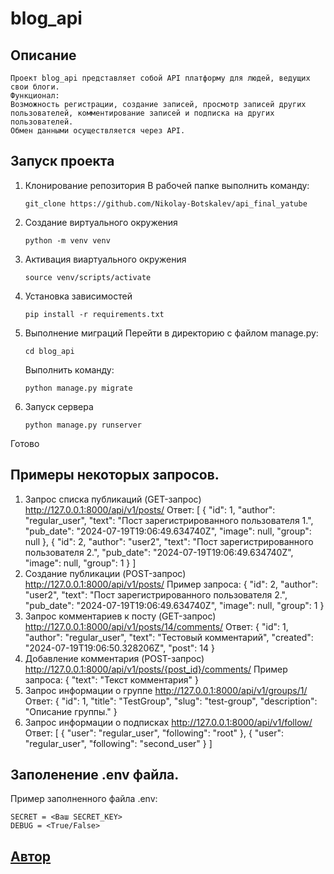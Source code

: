 # blog_api

## Описание

    Проект blog_api представляет собой API платформу для людей, ведущих свои блоги. 
    Функционал:
    Возможность регистрации, создание записей, просмотр записей других пользователей, комментирование записей и подписка на других пользователей.
    Обмен данными осуществляется через API.


## Запуск проекта
1. Клонирование репозитория
    В рабочей папке выполнить команду:
    ```
    git_clone https://github.com/Nikolay-Botskalev/api_final_yatube
    ```
2. Создание виртуального окружения
    ```
    python -m venv venv
    ```
3. Активация виартуального окружения
    ```
    source venv/scripts/activate
    ```
4. Установка зависимостей
    ```
    pip install -r requirements.txt
    ```
5. Выполнение миграций
    Перейти в директорию с файлом manage.py:
    ```
    cd blog_api
    ```
    Выполнить команду:
    ```
    python manage.py migrate
    ```
6. Запуск сервера
    ```
    python manage.py runserver
    ```
Готово

## Примеры некоторых запросов.
1. Запрос списка публикаций (GET-запрос)
    http://127.0.0.1:8000/api/v1/posts/
    Ответ:
    [
        {
            "id": 1,
            "author": "regular_user",
            "text": "Пост зарегистрированного пользователя 1.",
            "pub_date": "2024-07-19T19:06:49.634740Z",
            "image": null,
            "group": null
        },
        {
            "id": 2,
            "author": "user2",
            "text": "Пост зарегистрированного пользователя 2.",
            "pub_date": "2024-07-19T19:06:49.634740Z",
            "image": null,
            "group": 1
        }
    ]
2. Создание публикации (POST-запрос)
    http://127.0.0.1:8000/api/v1/posts/
    Пример запроса:
    {
    "id": 2,
    "author": "user2",
    "text": "Пост зарегистрированного пользователя 2.",
    "pub_date": "2024-07-19T19:06:49.634740Z",
    "image": null,
    "group": 1
    }
3. Запрос комментариев к посту (GET-запрос)
    http://127.0.0.1:8000/api/v1/posts/14/comments/
    Ответ:
    {
    "id": 1,
    "author": "regular_user",
    "text": "Тестовый комментарий",
    "created": "2024-07-19T19:06:50.328206Z",
    "post": 14
    }
4. Добавление комментария (POST-запрос)
    http://127.0.0.1:8000/api/v1/posts/{post_id}/comments/
    Пример запроса:
    {
    "text": "Текст комментария"
    }
5. Запрос информации о группе
    http://127.0.0.1:8000/api/v1/groups/1/
    Ответ:
    {
    "id": 1,
    "title": "TestGroup",
    "slug": "test-group",
    "description": "Описание группы."
    }
6. Запрос информации о подписках
    http://127.0.0.1:8000/api/v1/follow/
    Ответ:
    [
        {
            "user": "regular_user",
            "following": "root"
        },
        {
            "user": "regular_user",
            "following": "second_user"
        }
    ]

## Заполенение .env файла.

Пример заполненного файла .env:
```
SECRET = <Ваш SECRET_KEY>
DEBUG = <True/False>
```

## [Автор](https://github.com/Nikolay-Botskalev)
